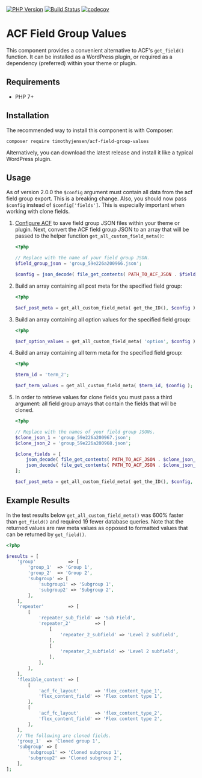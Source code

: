 [![PHP Version](https://img.shields.io/badge/php-7.0%2B-blue.svg)](https://packagist.org/packages/timothyjensen/acf-field-group-values) 
[![Build Status](https://travis-ci.org/timothyjensen/acf-field-group-values.svg?branch=develop)](https://travis-ci.org/timothyjensen/acf-field-group-values) 
[![codecov](https://codecov.io/gh/timothyjensen/acf-field-group-values/branch/develop/graph/badge.svg)](https://codecov.io/gh/timothyjensen/acf-field-group-values)

# ACF Field Group Values
This component provides a convenient alternative to ACF's `get_field()` function.  It can be installed as a WordPress plugin, or required as a dependency (preferred) within your theme or plugin.

## Requirements
- PHP 7+

## Installation
The recommended way to install this component is with Composer:

```
composer require timothyjensen/acf-field-group-values
```

Alternatively, you can download the latest release and install it like a typical WordPress plugin. 

## Usage

As of version 2.0.0 the `$config` argument must contain all data from the acf field group export. This is a breaking change. Also, you should now pass `$config` instead of `$config['fields']`. This is especially important when working with clone fields.

1. [Configure ACF](https://www.advancedcustomfields.com/resources/local-json/) to save field group JSON files within your theme or plugin. Next, convert the ACF field group JSON to an array that will be passed to the helper function `get_all_custom_field_meta()`:

    ```php
    <?php
    
    // Replace with the name of your field group JSON.
    $field_group_json = 'group_59e226a200966.json';
    
    $config = json_decode( file_get_contents( PATH_TO_ACF_JSON . $field_group_json ), true );
    ```

1. Build an array containing all post meta for the specified field group:

    ```php
    <?php
    
    $acf_post_meta = get_all_custom_field_meta( get_the_ID(), $config );
    ```

1. Build an array containing all option values for the specified field group:

    ```php
    <?php
    
    $acf_option_values = get_all_custom_field_meta( 'option', $config );
    ```
    
1. Build an array containing all term meta for the specified field group:

    ```php
    <?php
    
    $term_id = 'term_2';
    
    $acf_term_values = get_all_custom_field_meta( $term_id, $config );
    ```

1. In order to retrieve values for clone fields you must pass a third argument: all field group arrays that contain the fields that will be cloned.

    ```php
    <?php
    
    // Replace with the names of your field group JSONs.
    $clone_json_1 = 'group_59e226a200967.json';
    $clone_json_2 = 'group_59e226a200968.json';
    
    $clone_fields = [
    	json_decode( file_get_contents( PATH_TO_ACF_JSON . $clone_json_1 ), true ),
    	json_decode( file_get_contents( PATH_TO_ACF_JSON . $clone_json_2 ), true )
    ];
    
    $acf_post_meta = get_all_custom_field_meta( get_the_ID(), $config, $clone_fields );
    ```

## Example Results

In the test results below `get_all_custom_field_meta()` was 600% faster than `get_field()` and required 19 fewer database queries.  Note that the returned values are raw meta values as opposed to formatted values that can be returned by `get_field()`. 

```php
<?php

$results = [
	'group'            => [
		'group_1'  => 'Group 1',
		'group_2'  => 'Group 2',
		'subgroup' => [
			'subgroup1' => 'Subgroup 1',
			'subgroup2' => 'Subgroup 2',
		],
	],
	'repeater'         => [
		[
			'repeater_sub_field' => 'Sub Field',
			'repeater_2'         => [
				[
					'repeater_2_subfield' => 'Level 2 subfield',
				],
				[
					'repeater_2_subfield' => 'Level 2 subfield',
				],
			],
		],
	],
	'flexible_content' => [
		[
			'acf_fc_layout'      => 'flex_content_type_1',
			'flex_content_field' => 'Flex content type 1',
		],
		[
			'acf_fc_layout'      => 'flex_content_type_2',
			'flex_content_field' => 'Flex content type 2',
		],
	],
	// The following are cloned fields.
	'group_1'  => 'Cloned group 1',
	'subgroup' => [
		'subgroup1' => 'Cloned subgroup 1',
		'subgroup2' => 'Cloned subgroup 2',
	],
];
```
